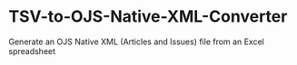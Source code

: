 # TSV-to-OJS-Native-XML-Converter
Generate an OJS Native XML (Articles and Issues) file from an Excel spreadsheet
